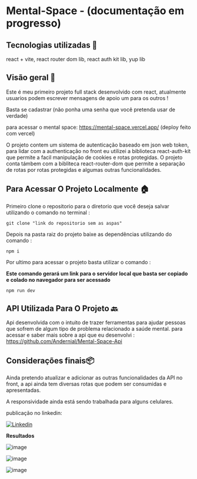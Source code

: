 # Mental-Space - (documentação em progresso)

## Tecnologias utilizadas 👾​

react + vite, react router dom lib, react auth kit lib, yup lib

## Visão geral ​🧠​
Este é meu primeiro projeto full stack desenvolvido com react, atualmente usuarios podem escrever mensagens de apoio um para os outros !

Basta se cadastrar (não ponha uma senha que você pretenda usar de verdade)

para acessar o mental space: https://mental-space.vercel.app/ (deploy feito com vercel)

O projeto contem um sistema de autenticação baseado em json web token, para lidar com a authenticação no front eu utilizei a biblioteca react-auth-kit que permite a facil manipulação de cookies e rotas protegidas. O projeto conta támbem com a bibliteca react-router-dom que permite a separação de rotas por rotas protegidas e algumas outras funcionalidades.

## Para Acessar O Projeto Localmente 🏠​

Primeiro clone o repositorio para o diretorio que você deseja salvar utilizando o comando no terminal :
```
git clone "link do repositorio sem as aspas"
```

Depois na pasta raiz do projeto baixe as dependências utilizando do comando : 
```
npm i 
```

Por ultimo para acessar o projeto basta utilizar o comando :

**Este comando gerará um link para o servidor local que basta ser copiado e colado no navegador para ser acessado**
```
npm run dev
```

## API Utilizada Para O Projeto 🔙​
Api desenvolvida com o intuito de trazer ferramentas para ajudar pessoas que sofrem de algum tipo de problema relacionado a saúde mental.
para acessar e saber mais sobre a api que eu desenvolvi : https://github.com/Andernial/Mental-Space-Api

## Considerações finais📦
Ainda pretendo atualizar e adicionar as outras funcionalidades da API no front, a api ainda tem diversas rotas que podem ser consumidas e apresentadas.

A responsividade ainda está sendo trabalhada para alguns celulares.

publicação no linkedin:

 [![Linkedin](https://img.shields.io/badge/LinkedIn-0077B5?style=for-the-badge&logo=linkedin&logoColor=white)](https://www.linkedin.com/posts/anderson-carlos-dev_javascript-fullstack-react-activity-7182086984461414400-xshF?utm_source=share&utm_medium=member_desktop)


**Resultados**

![image](https://github.com/Andernial/Mental-Space-Front/assets/139987597/c30c16ef-939d-4dee-bdcf-febe7070cec0)

![image](https://github.com/Andernial/Mental-Space-Front/assets/139987597/b084840d-ba89-47dd-9b70-f46789405218)

![image](https://github.com/Andernial/Mental-Space-Front/assets/139987597/b6e08ac1-1d8b-4354-97c3-a585ccd7f2ea)





